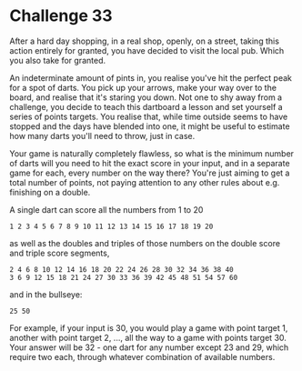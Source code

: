# Challenge 33
After a hard day shopping, in a real shop, openly, on a street, taking this action entirely for granted, you have decided to visit the local pub. Which you also take for granted.  
  
An indeterminate amount of pints in, you realise you've hit the perfect peak for a spot of darts. You pick up your arrows, make your way over to the board, and realise that it's staring you down. Not one to shy away from a challenge, you decide to teach this dartboard a lesson and set yourself a series of points targets. You realise that, while time outside seems to have stopped and the days have blended into one, it might be useful to estimate how many darts you'll need to throw, just in case.  
  
Your game is naturally completely flawless, so what is the minimum number of darts will you need to hit the exact score in your input, and in a separate game for each, every number on the way there? You're just aiming to get a total number of points, not paying attention to any other rules about e.g. finishing on a double.  
  
A single dart can score all the numbers from 1 to 20  

    1 2 3 4 5 6 7 8 9 10 11 12 13 14 15 16 17 18 19 20

  
as well as the doubles and triples of those numbers on the double score and triple score segments,  

    2 4 6 8 10 12 14 16 18 20 22 24 26 28 30 32 34 36 38 40
    3 6 9 12 15 18 21 24 27 30 33 36 39 42 45 48 51 54 57 60

  
and in the bullseye:  

    25 50

  
  
For example, if your input is 30, you would play a game with point target 1, another with point target 2, ..., all the way to a game with points target 30. Your answer will be 32 - one dart for any number except 23 and 29, which require two each, through whatever combination of available numbers.  
  
